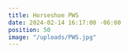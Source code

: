 ```yaml
---
title: Horseshoe PWS
date: 2024-02-14 16:17:00 -06:00
position: 50
image: "/uploads/PWS.jpg"
---
```


